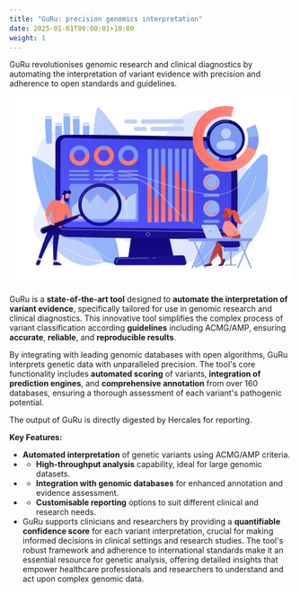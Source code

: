 ```yaml
---
title: "GuRu: precision genomics interpretation"
date: 2025-01-01T00:00:01+10:00
weight: 1
---
```


GuRu revolutionises genomic research and clinical diagnostics by automating the interpretation of variant evidence with precision and adherence to open standards and guidelines. 

![GuRu interpretation](/images/freepik_vectorjuice/data-analyst-oversees-governs-income-expenses-with-magnifier-financial-management-system-finance-software-it-management-tool-concept_335657-1891.jpg)

GuRu is a **state-of-the-art tool** designed to **automate the interpretation of variant evidence**, specifically tailored for use in genomic research and clinical diagnostics. 
This innovative tool simplifies the complex process of variant classification according **guidelines** including ACMG/AMP, ensuring **accurate**, **reliable**, and **reproducible results**.

By integrating with leading genomic databases with open algorithms, GuRu interprets genetic data with unparalleled precision. 
The tool's core functionality includes **automated scoring** of variants, **integration of prediction engines**, and **comprehensive annotation** from over 160 databases, ensuring a thorough assessment of each variant's pathogenic potential.

The output of GuRu is directly digested by Hercales for reporting.

**Key Features:**
- **Automated interpretation** of genetic variants using ACMG/AMP criteria.
- - **High-throughput analysis** capability, ideal for large genomic datasets.
- - **Integration with genomic databases** for enhanced annotation and evidence assessment.
- - **Customisable reporting** options to suit different clinical and research needs.
- GuRu supports clinicians and researchers by providing a **quantifiable confidence score** for each variant interpretation, crucial for making informed decisions in clinical settings and research studies. The tool's robust framework and adherence to international standards make it an essential resource for genetic analysis, offering detailed insights that empower healthcare professionals and researchers to understand and act upon complex genomic data.

